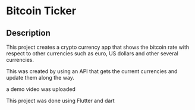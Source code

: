 
# Bitcoin Ticker 

## Description

This project creates a crypto currency app that shows the bitcoin rate with respect to other currencies such as euro, US dollars and other several currencies.

This was created by using an API that gets the current currencies and update them along the way.

a demo video was uploaded

This project was done using Flutter and dart
